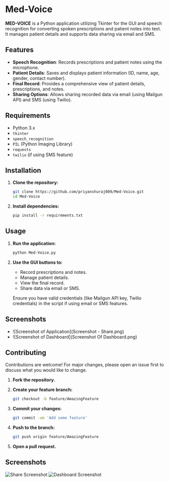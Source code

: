 # Med-Voice

**MED-VOICE** is a Python application utilizing Tkinter for the GUI and speech recognition for converting spoken prescriptions and patient notes into text. It manages patient details and supports data sharing via email and SMS.

## Features
- **Speech Recognition**: Records prescriptions and patient notes using the microphone.
- **Patient Details**: Saves and displays patient information (ID, name, age, gender, contact number).
- **Final Record**: Provides a comprehensive view of patient details, prescriptions, and notes.
- **Sharing Options**: Allows sharing recorded data via email (using Mailgun API) and SMS (using Twilio).

## Requirements
- Python 3.x
- `tkinter`
- `speech_recognition`
- `PIL` (Python Imaging Library)
- `requests`
- `twilio` (if using SMS feature)

## Installation

1. **Clone the repository:**

    ```bash
    git clone https://github.com/priyanshuraj009/Med-Voice.git
    cd Med-Voice
    ```

2. **Install dependencies:**

    ```bash
    pip install -r requirements.txt
    ```

## Usage

1. **Run the application:**

    ```bash
    python Med-Voice.py
    ```

2. **Use the GUI buttons to:**
   - Record prescriptions and notes.
   - Manage patient details.
   - View the final record.
   - Share data via email or SMS.

   Ensure you have valid credentials (like Mailgun API key, Twilio credentials) in the script if using email or SMS features.

## Screenshots
- ![Screenshot of Application](Screenshot - Share.png)
- ![Screenshot of Dashboard](Screenshot Of Dashboard.png)

## Contributing
Contributions are welcome! For major changes, please open an issue first to discuss what you would like to change.

1. **Fork the repository.**
2. **Create your feature branch:**

    ```bash
    git checkout -b feature/AmazingFeature
    ```

3. **Commit your changes:**

    ```bash
    git commit -am 'Add some feature'
    ```

4. **Push to the branch:**

    ```bash
    git push origin feature/AmazingFeature
    ```

5. **Open a pull request.**

## Screenshots
![Share Screenshot](output/Screenshot-Share.png)
![Dashboard Screenshot](output/Screenshot-Of-Dashboard.png)
